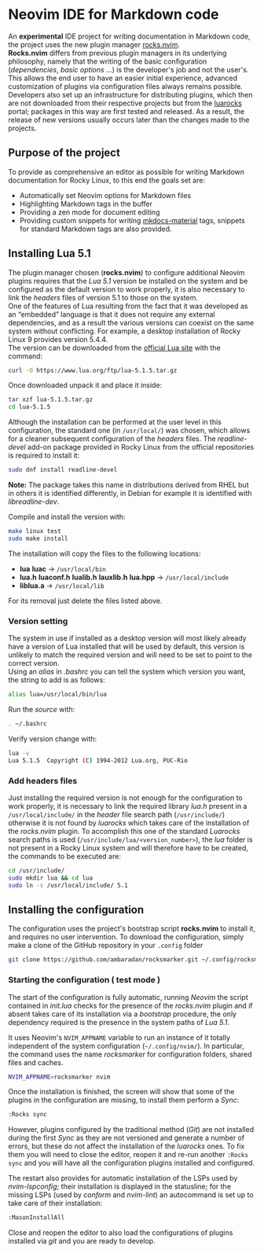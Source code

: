 <!-- vale off -->
# Neovim IDE for Markdown code

An **experimental** IDE project for writing documentation in Markdown code, the project uses the new plugin manager [rocks.nvim](https://github.com/nvim-neorocks/rocks.nvim).  
**Rocks.nvim** differs from previous plugin managers in its underlying philosophy, namely that the writing of the basic configuration (*dependencies*, *basic options* ...) is the developer's job and not the user's. This allows the end user to have an easier initial experience, advanced customization of plugins via configuration files always remains possible.  
Developers also set up an infrastructure for distributing plugins, which then are not downloaded from their respective projects but from the [luarocks](https://luarocks.org/modules/neorocks) portal; packages in this way are first tested and released. As a result, the release of new versions usually occurs later than the changes made to the projects.

## Purpose of the project

To provide as comprehensive an editor as possible for writing Markdown documentation for Rocky Linux, to this end the goals set are:

* Automatically set Neovim options for Markdown files
* Highlighting Markdown tags in the buffer
* Providing a zen mode for document editing
* Providing custom snippets for writing [mkdocs-material](https://squidfunk.github.io/mkdocs-material/) tags, snippets for standard Markdown tags are also provided.

## Installing Lua 5.1

The plugin manager chosen (**rocks.nvim**) to configure additional Neovim plugins requires that the *Lua 5.1* version be installed on the system and be configured as the default version to work properly, it is also necessary to link the *headers* files of version 5.1 to those on the system.  
One of the features of Lua resulting from the fact that it was developed as an “embedded” language is that it does not require any external dependencies, and as a result the various versions can coexist on the same system without conflicting.  For example, a desktop installation of Rocky Linux 9 provides version 5.4.4.  
The version can be downloaded from the [official Lua site](https://www.lua.org/download.html) with the command:

```bash
curl -O https://www.lua.org/ftp/lua-5.1.5.tar.gz
```

Once downloaded unpack it and place it inside:

```bash
tar xzf lua-5.1.5.tar.gz
cd lua-5.1.5
```

Although the installation can be performed at the user level in this configuration, the standard one (in `/usr/local/`) was chosen, which allows for a cleaner subsequent configuration of the *headers* files.
The *readline-devel* add-on package provided in Rocky Linux from the official repositories is required to install it:

```bash
sudo dnf install readline-devel
```

**Note:** The package takes this name in distributions derived from RHEL but in others it is identified differently, in Debian for example it is identified with *libreadline-dev*.

Compile and install the version with:

```bash
make linux test
sudo make install
```

The installation will copy the files to the following locations:

* **lua** **luac** -> `/usr/local/bin`
* **lua.h** **luaconf.h** **lualib.h** **lauxlib.h** **lua.hpp** -> `/usr/local/include`
* **liblua.a** -> `/usr/local/lib`

For its removal just delete the files listed above.

### Version setting

The system in use if installed as a desktop version will most likely already have a version of Lua installed that will be used by default, this version is unlikely to match the required version and will need to be set to point to the correct version.  
Using an *alias* in *.bashrc* you can tell the system which version you want, the string to add is as follows:

```bash
alias lua=/usr/local/bin/lua
```

Run the *source* with:

```bash
. ~/.bashrc
```

Verify version change with:

```bash
lua -v
Lua 5.1.5  Copyright (C) 1994-2012 Lua.org, PUC-Rio
```

### Add headers files

Just installing the required version is not enough for the configuration to work properly, it is necessary to link the required library *lua.h* present in a `/usr/local/include/` in the *header* file search path (`/usr/include/`) otherwise it is not found by *luarocks* which takes care of the installation of the *rocks.nvim* plugin.
To accomplish this one of the standard *Luarocks* search paths is used (`/usr/include/lua/<version_number>`), the *lua* folder is not present in a Rocky Linux system and will therefore have to be created, the commands to be executed are:

```bash
cd /usr/include/
sudo mkdir lua && cd lua
sudo ln -s /usr/local/include/ 5.1
```

## Installing the configuration

The configuration uses the project's bootstrap script **rocks.nvim** to install it, and requires no user intervention. To download the configuration, simply make a clone of the GitHub repository in your `.config` folder

```bash
git clone https://github.com/ambaradan/rocksmarker.git ~/.config/rocksmarker/
```

### Starting the configuration ( test mode )

The start of the configuration is fully automatic, running *Neovim* the script contained in *init.lua* checks for the presence of the *rocks.nvim* plugin and if absent takes care of its installation via a *bootstrap* procedure, the only dependency required is the presence in the system paths of *Lua 5.1*.

It uses Neovim's `NVIM_APPNAME` variable to run an instance of it totally independent of the system configuration (`~/.config/nvim/`). In particular, the command uses the name *rocksmarker* for configuration folders, shared files and caches.

```bash
NVIM_APPNAME=rocksmarker nvim
```

Once the installation is finished, the screen will show that some of the plugins in the configuration are missing, to install them perform a *Sync*:

```txt
:Rocks sync
```

However, plugins configured by the traditional method (*Git*) are not installed during the first *Sync* as they are not versioned and generate a number of errors, but these do not affect the installation of the *luarocks* ones. To fix them you will need to close the editor, reopen it and re-run another `:Rocks sync` and you will have all the configuration plugins installed and configured.

The restart also provides for automatic installation of the LSPs used by *nvim-lspconfig*; their installation is displayed in the statusline; for the missing LSPs (used by *conform* and *nvim-lint*) an autocommand is set up to take care of their installation:

```txt
:MasonInstallAll
```

Close and reopen the editor to also load the configurations of plugins installed via *git* and you are ready to develop.
